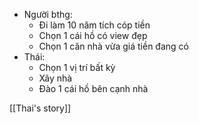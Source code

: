 - Người bthg:  
	 -  Đi làm 10 năm tích cóp tiền
	+ Chọn 1 cái hồ có view đẹp  
	+ Chọn 1 căn nhà vừa giá tiền  đang có
- Thái:  
	+ Chọn 1 vị trí bất kỳ  
	+ Xây nhà  
	+ Đào 1 cái hồ bên cạnh nhà

[[Thai's story]]